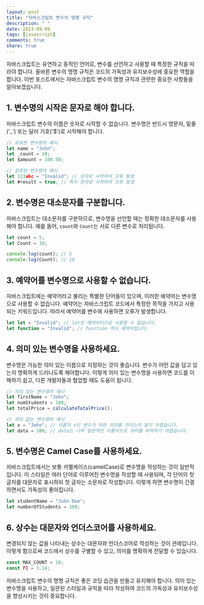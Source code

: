 ```yaml
---
layout: post
title: "자바스크립트 변수의 명명 규칙"
description: " "
date: 2023-09-09
tags: [javascript]
comments: true
share: true
---
```


자바스크립트는 유연하고 동적인 언어로, 변수를 선언하고 사용할 때 특정한 규칙을 따라야 합니다. 올바른 변수의 명명 규칙은 코드의 가독성과 유지보수성에 중요한 역할을 합니다. 이번 포스트에서는 자바스크립트 변수의 명명 규칙과 관련한 중요한 사항들을 알아보겠습니다.

## 1. 변수명의 시작은 문자로 해야 합니다.

자바스크립트 변수의 이름은 숫자로 시작할 수 없습니다. 변수명은 반드시 영문자, 밑줄('_') 또는 달러 기호('$')로 시작해야 합니다.

```javascript
// 유효한 변수명의 예시
let name = "John";
let _count = 10;
let $amount = 100.50;

// 잘못된 변수명의 예시
let 123abc = "Invalid"; // 숫자로 시작하여 오류 발생
let #result = true; // 특수 문자로 시작하여 오류 발생
```

## 2. 변수명은 대소문자를 구분합니다.

자바스크립트는 대소문자를 구분하므로, 변수명을 선언할 때는 정확한 대소문자를 사용해야 합니다. 예를 들어, `count`와 `Count`는 서로 다른 변수로 처리됩니다.

```javascript
let count = 5;
let Count = 10;

console.log(count); // 5
console.log(Count); // 10
```

## 3. 예약어를 변수명으로 사용할 수 없습니다.

자바스크립트에는 예약어라고 불리는 특별한 단어들이 있으며, 이러한 예약어는 변수명으로 사용할 수 없습니다. 예약어는 자바스크립트 코드에서 특정한 목적을 가지고 사용되는 키워드입니다. 따라서 예약어를 변수에 사용하면 오류가 발생합니다.

```javascript
let let = "Invalid"; // let은 예약어이므로 사용할 수 없습니다.
let function = "Invalid"; // function 역시 예약어입니다.
```

## 4. 의미 있는 변수명을 사용하세요.

변수명은 가능한 의미 있는 이름으로 지정하는 것이 좋습니다. 변수가 어떤 값을 담고 있는지 명확하게 드러나도록 해야합니다. 이렇게 의미 있는 변수명을 사용하면 코드를 이해하기 쉽고, 다른 개발자들과 협업할 때도 도움이 됩니다.

```javascript
// 의미 있는 변수명의 예시
let firstName = "John";
let numStudents = 100;
let totalPrice = calculateTotalPrice();

// 의미 없는 변수명의 예시
let x = "John"; // 이름이 x인 변수가 어떤 의미를 가지는지 알기 어렵습니다.
let data = 100; // data는 너무 일반적인 이름이므로 의미를 파악하기 어렵습니다.
```

## 5. 변수명은 Camel Case를 사용하세요.

자바스크립트에서는 보통 카멜케이스(camelCase)로 변수명을 작성하는 것이 일반적입니다. 이 스타일은 여러 단어로 이루어진 변수명을 작성할 때 사용되며, 각 단어의 첫 글자를 대문자로 표시하되 첫 글자는 소문자로 작성합니다. 이렇게 하면 변수명이 간결하면서도 가독성이 좋아집니다.

```javascript
let studentName = "John Doe";
let numberOfStudents = 100;
```

## 6. 상수는 대문자와 언더스코어를 사용하세요.

변경되지 않는 값을 나타내는 상수는 대문자와 언더스코어로 작성하는 것이 관례입니다. 이렇게 함으로써 코드에서 상수를 구별할 수 있고, 의미를 명확하게 전달할 수 있습니다.

```javascript
const MAX_COUNT = 10;
const PI = 3.14;
```

자바스크립트 변수의 명명 규칙은 좋은 코딩 습관을 만들고 유지해야 합니다. 의미 있는 변수명을 사용하고, 일관된 스타일과 규칙을 따라 작성하여 코드의 가독성과 유지보수성을 향상시키는 것이 중요합니다.